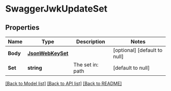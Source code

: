# SwaggerJwkUpdateSet

## Properties
Name | Type | Description | Notes
------------ | ------------- | ------------- | -------------
**Body** | [**JsonWebKeySet**](JSONWebKeySet.md) |  | [optional] [default to null]
**Set** | **string** | The set in: path | [default to null]

[[Back to Model list]](../README.md#documentation-for-models) [[Back to API list]](../README.md#documentation-for-api-endpoints) [[Back to README]](../README.md)


